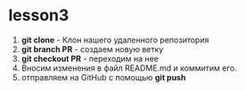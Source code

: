 # lesson3

1. **git clone** - Клон нашего удаленного репозитория
2. **git branch PR** - создаем новую ветку
3. **git checkout PR** - переходим на нее
4. Вносим изменения в файл README.md и коммитим его.
5. отправляем на GitHub c помощью **git push**